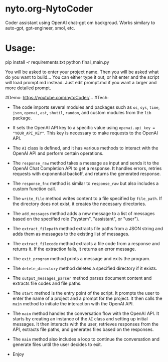# nyto.org-NytoCoder
Coder assistant using OpenAI chat-gpt om backgroud. Works similary to auto-gpt, gpt-engineer, smol, etc.

# Usage:
pip install -r requirements.txt
python final_main.py

You will be asked to enter your project name.
Then you will be asked what do you want to build... 
You can either type it out, or hit enter and the script will load prompt.md instead.
Just edit prompt.md if you want a larger and more detailed prompt.

#Demo:
  https://youtube.com/nytoCoder/...
#Tech:
- The code imports several modules and packages such as `os`, `sys`, `time`, `json`, `openai`, `ast`, `shutil`, `random`, and custom modules from the `lib` package.
- It sets the OpenAI API key to a specific value using `openai.api_key = "YOUR_API_KEY"`. This key is necessary to make requests to the OpenAI API.
- The `AI` class is defined, and it has various methods to interact with the OpenAI API and perform certain operations.
- The `response_raw` method takes a message as input and sends it to the OpenAI Chat Completion API to get a response. It handles errors, retries requests with exponential backoff, and returns the generated response.
- The `response_fnc` method is similar to `response_raw` but also includes a custom function call.
- The `write_file` method writes content to a file specified by `file_path`. If the directory does not exist, it creates the necessary directories.
- The `add_messages` method adds a new message to a list of messages based on the specified role ("system", "assistant", or "user").
- The `extract_filepath` method extracts file paths from a JSON string and adds them as messages to the existing list of messages.
- The `extract_filecode` method extracts a file code from a response and returns it. If the extraction fails, it returns an error message.
- The `exit_program` method prints a message and exits the program.
- The `delete_directory` method deletes a specified directory if it exists.
- The `output_messages_parser` method parses document content and extracts file codes and file paths.
- The `start` method is the entry point of the script. It prompts the user to enter the name of a project and a prompt for the project. It then calls the `main` method to initiate the interaction with the OpenAI API.
- The `main` method handles the conversation flow with the OpenAI API. It starts by creating an instance of the `AI` class and setting up initial messages. It then interacts with the user, retrieves responses from the API, extracts file paths, and generates files based on the responses.
- The `main` method also includes a loop to continue the conversation and generate files until the user decides to exit.

- Enjoy
